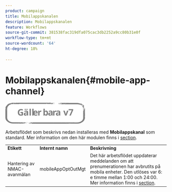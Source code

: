 ```yaml
---
product: campaign
title: Mobilappskanalen
description: Mobilappskanalen
feature: Workflows
source-git-commit: 381538fac319dfa075cac3db2252a9cc80b31e0f
workflow-type: tm+mt
source-wordcount: '64'
ht-degree: 18%

---
```



# Mobilappskanalen{#mobile-app-channel}

![](../../assets/v7-only.svg)

Arbetsflödet som beskrivs nedan installeras med **Mobilappskanal** som standard. Mer information om den här modulen finns i [section](../../delivery/using/about-mobile-app-channel.md).

<table> 
 <tbody> 
  <tr> 
   <td> <strong>Etikett</strong><br /> </td> 
   <td> <strong>Internt namn</strong><br /> </td> 
   <td> <strong>Beskrivning</strong><br /> </td> 
  </tr> 
  <tr> 
   <td> <span class="uicontrol">Hantering av NMAC-avanmälan</span> <br /> </td> 
   <td> <span class="uicontrol">mobileAppOptOutMgt</span> <br /> </td> 
   <td> Det här arbetsflödet uppdaterar meddelanden om att prenumerationen har avbrutits på mobila enheter. Den utlöses var 6: e timme mellan 1:00 och 24:00. Mer information finns i <a href="../../delivery/using/understanding-quarantine-management.md#push-notification-quarantines">section</a>.<br /> </td> 
  </tr> 
 </tbody> 
</table>

